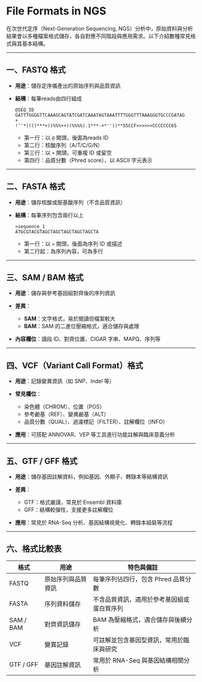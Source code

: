 # File Formats in NGS

在次世代定序（Next-Generation Sequencing, NGS）分析中，原始資料與分析結果會以多種檔案格式儲存，各自對應不同階段與應用需求。以下介紹數種常見格式與其基本結構。

---

## 一、FASTQ 格式

* **用途**：儲存定序儀產出的原始序列與品質資訊
* **結構**：每筆reads由四行組成

  ```
  @SEQ_ID
  GATTTGGGGTTCAAAGCAGTATCGATCAAATAGTAAATTTTGGGTTTAAAGGGTGCCCGATAG
  +
  !''*((((***+))%%%++)(%%%%).1***-+*''))**55CCF>>>>>>CCCCCCC65
  ```

  * 第一行：以 `@` 開頭，後面為reads ID
  * 第二行：核酸序列（A/T/C/G/N）
  * 第三行：以 `+` 開頭，可重複 ID 或留空
  * 第四行：品質分數（Phred score），以 ASCII 字元表示

---

## 二、FASTA 格式

* **用途**：儲存核酸或胺基酸序列（不含品質資訊）
* **結構**：每筆序列包含兩行以上

  ```
  >sequence_1
  ATGCGTACGTAGCTAGCTAGCTAGCTAGCTA
  ```

  * 第一行：以 `>` 開頭，後面為序列 ID 或描述
  * 第二行起：為序列內容，可為多行

---

## 三、SAM / BAM 格式

* **用途**：儲存與參考基因組對齊後的序列資訊
* **差異**：

  * **SAM**：文字格式，易於閱讀但檔案較大
  * **BAM**：SAM 的二進位壓縮格式，適合儲存與處理
* **內容欄位**：讀段 ID、對齊位置、CIGAR 字串、MAPQ、序列等

---

## 四、VCF（Variant Call Format）格式

* **用途**：記錄變異資訊（如 SNP、Indel 等）
* **常見欄位**：

  * 染色體（CHROM）、位置（POS）
  * 參考鹼基（REF）、變異鹼基（ALT）
  * 品質分數（QUAL）、過濾標記（FILTER）、註解欄位（INFO）
* **應用**：可搭配 ANNOVAR、VEP 等工具進行功能註解與臨床意義分析

---

## 五、GTF / GFF 格式

* **用途**：儲存基因註解資料，例如基因、外顯子、轉錄本等結構資訊
* **差異**：

  * GTF：格式嚴謹，常見於 Ensembl 資料庫
  * GFF：結構較彈性，支援更多註解欄位
* **應用**：常見於 RNA-Seq 分析、基因結構視覺化、轉錄本組裝等流程

---

## 六、格式比較表

| 格式        | 用途        | 特色與備註                 |
| --------- | --------- | --------------------- |
| FASTQ     | 原始序列與品質資訊 | 每筆序列佔四行，包含 Phred 品質分數 |
| FASTA     | 序列資料儲存    | 不含品質資訊，適用於參考基因組或蛋白質序列 |
| SAM / BAM | 對齊資訊儲存    | BAM 為壓縮格式，適合儲存與後續分析   |
| VCF       | 變異記錄      | 可註解並包含基因型資訊，常用於臨床與研究  |
| GTF / GFF | 基因註解資訊    | 常用於 RNA-Seq 與基因結構相關分析 |
